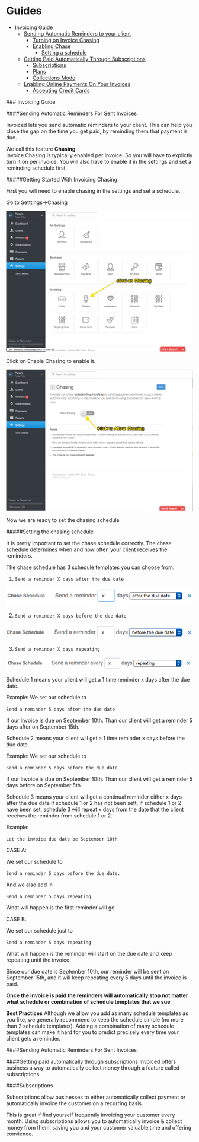 # Guides

<!-- Start creating guide and go over each and every feature
-->
* [Invoicing Guide](#invoice-guide)
   * [Sending Automatic Reminders to your client](#invoice-automatic-reminders)
      * [Turning on Invoice Chasing](#invoice-automatic-reminders)
      * [Enabling Chase](#invoice-automatic-reminders)
        * [Setting a schedule](#invoice-automatic-reminders)
   * [Getting Paid Automatically Through Subscriptions](#invoice-paid-automatically)
      * [Subscriptions](#invoice-subscriptions) 
      * [Plans](#invoice-plans)
      * [Collections Mode](#invoice-collections-mode)
   * [Enabling Online Payments On Your Invoices](#invoice-enable-online)
      * [Accepting Credit Cards](#invoice-subscriptions) 


   

###<a name="invoice-guide"></a> Invoicing Guide


####<a name="invoice-automatic-reminders"></a>Sending Automatic Reminders For Sent Invoices

Invoiced lets you send automatic reminders to your client.  This can help you close the gap on the time you get paid, by reminding them that payment is due.

We call this feature **Chasing**.  
Invoice Chasing is typically enabled per invoice.  So you will have to explictly turn it on per invoice.  You will also have to enable it in the settings and set a reminding schedule first.

#####<a name="invoice-automatic-reminders-chasing"></a>Getting Started With Invoicing Chasing

First you will need to enable chasing in the settings and set a schedule.

Go to Setttings->Chasing

![Invoice Settings Chasing](imgs/invoice-setting-chasing.png)

Click on Enable Chasing to enable it.

![Invoice Settings Chasing Enable](imgs/invoice-setting-chasing-enable.png)

Now we are ready to set the chasing schedule

#####<a name="invoice-automatic-reminders-setting-chasing-schedule"></a>Setting the chasing schedule

It is pretty important to set the chase schedule correctly.  The chase schedule determines when and how often your client receives the reminders.

The chase schedule has 3 schedule templates you can choose from.

1. `Send a reminder X days after the due date`

![Invoice Settings Chasing Step 1](imgs/invoice-setting-chasing-step-1.png)

2. `Send a reminder X days before the due date`

![Invoice Settings Chasing Step 2](imgs/invoice-setting-chasing-step-2.png)

3. `Send a reminder X days repeating`

![Invoice Settings Chasing Step 3](imgs/invoice-setting-chasing-step-3.png)

Schedule 1 means your client will get a 1 time reminder x days after the due date.

Example:
We set our schedule to

`Send a reminder 5 days after the due date` 

If our Invoice is due on September 10th.  Than our client will get a reminder 5 days after on September 15th.

Schedule 2 means your client will get a 1 time reminder x days before the due date.

Example:
We set our schedule to

`Send a reminder 5 days before the due date`

If our Invoice is due on September 10th.  Than our client will get a reminder 5 days before on September 5th.

Schedule 3 means your client will get a continual reminder either x days after the due date if schedule 1 or 2 has not been sett.  If schedule 1 or 2 have been set, schedule 3 will repeat x days from the date that the client receives the reminder from schedule 1 or 2.

Example:

`Let the invoice due date be September 10th`

CASE A:

We set our schedule to

`Send a reminder 5 days before the due date.`

And we also add in

`Send a reminder 5 days repeating`

What will happen is the first reminder will go 

CASE B:

We set our schedule just to 

`Send a reminder 5 days repeating`

What will happen is the reminder will start on the due date and keep repeating until the invoice.

Since our due date is September 10th, our reminder will be sent on September 15th, and it will keep repeating every 5 days until the invoice is paid.

**Once the invoice is paid the reminders will automatically stop not matter what schedule or combination of schedule templates that we sue**

**Best Practices**
Although we allow you add as many schedule templates as you like, we generally recommend to keep the schedule simple (no more than 2 schedule templates).   Adding a combination of many schedule templates can make it hard for you to predict precisely every time your client gets a reminder. 


####<a name="invoice-automatic-reminders"></a>Sending Automatic Reminders For Sent Invoices



####<a name="invoice-automatic-reminders"></a>Getting paid automatically through subscriptions
Invoiced offers business a way to automatically collect money through a feature called subscriptions.


####<a name="invoice-automatic-reminders"></a>Subscriptions

Subscriptions allow businesses to either automatically collect payment or automatically invoice the customer on a recurring basis.

This is great if find yourself frequently invoicing your customer every month.  Using subscriptions allows you to automatically invoice & collect money from them, saving you and your customer valuable time and offering convience.







